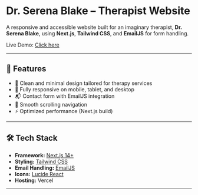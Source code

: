 # Dr. Serena Blake – Therapist Website

A responsive and accessible website built for an imaginary therapist, **Dr. Serena Blake**, using **Next.js**, **Tailwind CSS**, and **EmailJS** for form handling.

Live Demo: [Click here](https://dr-therapist-website.vercel.app/)

---

## 🌟 Features

- 🧠 Clean and minimal design tailored for therapy services
- 📱 Fully responsive on mobile, tablet, and desktop
- 📬 Contact form with EmailJS integration
- 🧭 Smooth scrolling navigation
- ⚡️ Optimized performance (Next.js build)

---

## 🛠 Tech Stack

- **Framework:** [Next.js 14+](https://nextjs.org/)
- **Styling:** [Tailwind CSS](https://tailwindcss.com/)
- **Email Handling:** [EmailJS](https://www.emailjs.com/)
- **Icons:** [Lucide React](https://lucide.dev/)
- **Hosting:** Vercel

---
